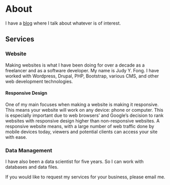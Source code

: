 # About

I have a [blog](blog.judyyfong.xyz) where I talk about whatever is of interest.

## Services

### Website

Making websites is what I have been doing for over a decade as a freelancer and
as a software developer. My name is Judy Y.  Fong. I have worked with
Wordpress, Drupal, PHP, Bootstrap, various CMS, and other web development
technologies.

#### Responsive Design

One of my main focuses when making a website is making it responsive. This
means your website will work on any device: phone or computer. This is
especially important due to web browsers’ and Google’s decision to rank
websites with responsive design higher than non-responsive websites. A
responsive website means, with a large number of web traffic done by mobile
devices today, viewers and potential clients can access your site with ease.

### Data Management

I have also been a data scientist for five years. So I can work with databases
and data files.


If you would like to request my services for your business, please email me.
